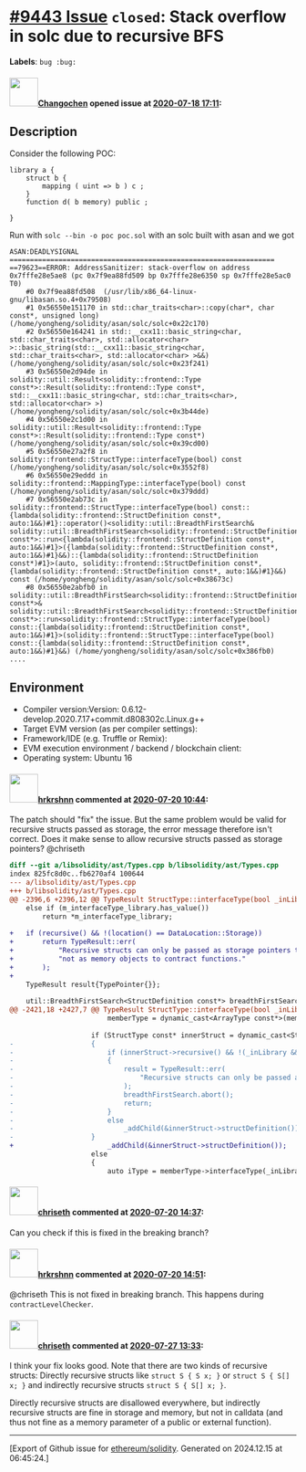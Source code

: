 # [\#9443 Issue](https://github.com/ethereum/solidity/issues/9443) `closed`: Stack overflow in solc due to recursive BFS
**Labels**: `bug :bug:`


#### <img src="https://avatars.githubusercontent.com/u/18531282?u=d99a5e2c998328de35b34cf9ea3dae85dfc4ad26&v=4" width="50">[Changochen](https://github.com/Changochen) opened issue at [2020-07-18 17:11](https://github.com/ethereum/solidity/issues/9443):

## Description
Consider the following POC:
```solidity
library a {
    struct b {
        mapping ( uint => b ) c ;
    }
    function d( b memory) public ;

}
```

Run with `solc --bin -o poc poc.sol` with an solc built with asan and we got 
```
ASAN:DEADLYSIGNAL
=================================================================
==79623==ERROR: AddressSanitizer: stack-overflow on address 0x7fffe28e5ae8 (pc 0x7f9ea88fd509 bp 0x7fffe28e6350 sp 0x7fffe28e5ac0 T0)
    #0 0x7f9ea88fd508  (/usr/lib/x86_64-linux-gnu/libasan.so.4+0x79508)
    #1 0x56550e151170 in std::char_traits<char>::copy(char*, char const*, unsigned long) (/home/yongheng/solidity/asan/solc/solc+0x22c170)
    #2 0x56550e164241 in std::__cxx11::basic_string<char, std::char_traits<char>, std::allocator<char> >::basic_string(std::__cxx11::basic_string<char, std::char_traits<char>, std::allocator<char> >&&) (/home/yongheng/solidity/asan/solc/solc+0x23f241)
    #3 0x56550e2d94de in solidity::util::Result<solidity::frontend::Type const*>::Result(solidity::frontend::Type const*, std::__cxx11::basic_string<char, std::char_traits<char>, std::allocator<char> >) (/home/yongheng/solidity/asan/solc/solc+0x3b44de)
    #4 0x56550e2c1d00 in solidity::util::Result<solidity::frontend::Type const*>::Result(solidity::frontend::Type const*) (/home/yongheng/solidity/asan/solc/solc+0x39cd00)
    #5 0x56550e27a2f8 in solidity::frontend::StructType::interfaceType(bool) const (/home/yongheng/solidity/asan/solc/solc+0x3552f8)
    #6 0x56550e29eddd in solidity::frontend::MappingType::interfaceType(bool) const (/home/yongheng/solidity/asan/solc/solc+0x379ddd)
    #7 0x56550e2ab73c in solidity::frontend::StructType::interfaceType(bool) const::{lambda(solidity::frontend::StructDefinition const*, auto:1&&)#1}::operator()<solidity::util::BreadthFirstSearch& solidity::util::BreadthFirstSearch<solidity::frontend::StructDefinition const*>::run<{lambda(solidity::frontend::StructDefinition const*, auto:1&&)#1}>({lambda(solidity::frontend::StructDefinition const*, auto:1&&)#1}&&)::{lambda(solidity::frontend::StructDefinition const*)#1}>(auto, solidity::frontend::StructDefinition const*, {lambda(solidity::frontend::StructDefinition const*, auto:1&&)#1}&&) const (/home/yongheng/solidity/asan/solc/solc+0x38673c)
    #8 0x56550e2abfb0 in solidity::util::BreadthFirstSearch<solidity::frontend::StructDefinition const*>& solidity::util::BreadthFirstSearch<solidity::frontend::StructDefinition const*>::run<solidity::frontend::StructType::interfaceType(bool) const::{lambda(solidity::frontend::StructDefinition const*, auto:1&&)#1}>(solidity::frontend::StructType::interfaceType(bool) const::{lambda(solidity::frontend::StructDefinition const*, auto:1&&)#1}&&) (/home/yongheng/solidity/asan/solc/solc+0x386fb0)
....
```
## Environment

- Compiler version:Version: 0.6.12-develop.2020.7.17+commit.d808302c.Linux.g++
- Target EVM version (as per compiler settings):
- Framework/IDE (e.g. Truffle or Remix):
- EVM execution environment / backend / blockchain client:
- Operating system: Ubuntu 16

#### <img src="https://avatars.githubusercontent.com/u/13174375?u=52d702cb6bec53b561afa293cf9cd53ef7a63924&v=4" width="50">[hrkrshnn](https://github.com/hrkrshnn) commented at [2020-07-20 10:44](https://github.com/ethereum/solidity/issues/9443#issuecomment-660951604):

The patch should "fix" the issue. But the same problem would be valid for recursive structs passed as storage, the error message therefore isn't correct. Does it make sense to allow recursive structs passed as storage pointers? @chriseth 

```patch
diff --git a/libsolidity/ast/Types.cpp b/libsolidity/ast/Types.cpp
index 825fc8d0c..fb6270af4 100644
--- a/libsolidity/ast/Types.cpp
+++ b/libsolidity/ast/Types.cpp
@@ -2396,6 +2396,12 @@ TypeResult StructType::interfaceType(bool _inLibrary) const
 	else if (m_interfaceType_library.has_value())
 		return *m_interfaceType_library;
 
+	if (recursive() && !(location() == DataLocation::Storage))
+		return TypeResult::err(
+			"Recursive structs can only be passed as storage pointers to libraries, "
+			"not as memory objects to contract functions."
+		);
+
 	TypeResult result{TypePointer{}};
 
 	util::BreadthFirstSearch<StructDefinition const*> breadthFirstSearch{{&m_struct}};
@@ -2421,18 +2427,7 @@ TypeResult StructType::interfaceType(bool _inLibrary) const
 						memberType = dynamic_cast<ArrayType const*>(memberType)->baseType();
 
 					if (StructType const* innerStruct = dynamic_cast<StructType const*>(memberType))
-					{
-						if (innerStruct->recursive() && !(_inLibrary && location() == DataLocation::Storage))
-						{
-							result = TypeResult::err(
-								"Recursive structs can only be passed as storage pointers to libraries, not as memory objects to contract functions."
-							);
-							breadthFirstSearch.abort();
-							return;
-						}
-						else
-							_addChild(&innerStruct->structDefinition());
-					}
+						_addChild(&innerStruct->structDefinition());
 					else
 					{
 						auto iType = memberType->interfaceType(_inLibrary);
 ```

#### <img src="https://avatars.githubusercontent.com/u/9073706?v=4" width="50">[chriseth](https://github.com/chriseth) commented at [2020-07-20 14:37](https://github.com/ethereum/solidity/issues/9443#issuecomment-661080273):

Can you check if this is fixed in the breaking branch?

#### <img src="https://avatars.githubusercontent.com/u/13174375?u=52d702cb6bec53b561afa293cf9cd53ef7a63924&v=4" width="50">[hrkrshnn](https://github.com/hrkrshnn) commented at [2020-07-20 14:51](https://github.com/ethereum/solidity/issues/9443#issuecomment-661088630):

@chriseth This is not fixed in breaking branch. This happens during `contractLevelChecker`.

#### <img src="https://avatars.githubusercontent.com/u/9073706?v=4" width="50">[chriseth](https://github.com/chriseth) commented at [2020-07-27 13:33](https://github.com/ethereum/solidity/issues/9443#issuecomment-664399598):

I think your fix looks good. Note that there are two kinds of recursive structs: Directly recursive structs like `struct S { S x; }` or `struct S { S[] x; }` and indirectly recursive structs `struct S { S[] x; }`.

Directly recursive structs are disallowed everywhere, but indirectly recursive structs are fine in storage and memory, but not in calldata (and thus not fine as a memory parameter of a public or external function).


-------------------------------------------------------------------------------



[Export of Github issue for [ethereum/solidity](https://github.com/ethereum/solidity). Generated on 2024.12.15 at 06:45:24.]
